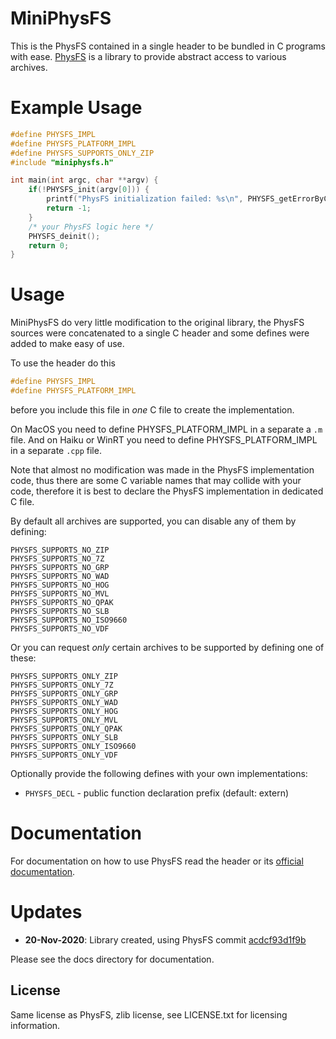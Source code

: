 # MiniPhysFS

This is the PhysFS contained in a single header to be bundled in C programs with ease.
[PhysFS](https://icculus.org/physfs/) is a library to provide abstract access to various archives.

# Example Usage

```C
#define PHYSFS_IMPL
#define PHYSFS_PLATFORM_IMPL
#define PHYSFS_SUPPORTS_ONLY_ZIP
#include "miniphysfs.h"

int main(int argc, char **argv) {
    if(!PHYSFS_init(argv[0])) {
        printf("PhysFS initialization failed: %s\n", PHYSFS_getErrorByCode(PHYSFS_getLastErrorCode()));
        return -1;
    }
    /* your PhysFS logic here */
    PHYSFS_deinit();
    return 0;
}
```

# Usage

MiniPhysFS do very little modification to the original library, the PhysFS sources were concatenated
to a single C header and some defines were added to make easy of use.

To use the header do this
```C
#define PHYSFS_IMPL
#define PHYSFS_PLATFORM_IMPL
```
before you include this file in *one* C file to create the implementation.

On MacOS you need to define PHYSFS_PLATFORM_IMPL in a separate a `.m` file.
And on Haiku or WinRT you need to define PHYSFS_PLATFORM_IMPL in a separate `.cpp` file.

Note that almost no modification was made in the PhysFS implementation code,
thus there are some C variable names that may collide with your code,
therefore it is best to declare the PhysFS implementation in dedicated C file.

By default all archives are supported, you can disable any of them by defining:
```
PHYSFS_SUPPORTS_NO_ZIP
PHYSFS_SUPPORTS_NO_7Z
PHYSFS_SUPPORTS_NO_GRP
PHYSFS_SUPPORTS_NO_WAD
PHYSFS_SUPPORTS_NO_HOG
PHYSFS_SUPPORTS_NO_MVL
PHYSFS_SUPPORTS_NO_QPAK
PHYSFS_SUPPORTS_NO_SLB
PHYSFS_SUPPORTS_NO_ISO9660
PHYSFS_SUPPORTS_NO_VDF
```
Or you can request *only* certain archives to be supported by defining one of these:
```
PHYSFS_SUPPORTS_ONLY_ZIP
PHYSFS_SUPPORTS_ONLY_7Z
PHYSFS_SUPPORTS_ONLY_GRP
PHYSFS_SUPPORTS_ONLY_WAD
PHYSFS_SUPPORTS_ONLY_HOG
PHYSFS_SUPPORTS_ONLY_MVL
PHYSFS_SUPPORTS_ONLY_QPAK
PHYSFS_SUPPORTS_ONLY_SLB
PHYSFS_SUPPORTS_ONLY_ISO9660
PHYSFS_SUPPORTS_ONLY_VDF
```

Optionally provide the following defines with your own implementations:
  - `PHYSFS_DECL`     - public function declaration prefix (default: extern)


# Documentation

For documentation on how to use PhysFS read the header or
its [official documentation](https://icculus.org/physfs/docs/).

# Updates

- **20-Nov-2020**: Library created, using PhysFS commit
  [acdcf93d1f9b](https://hg.icculus.org/icculus/physfs/rev/acdcf93d1f9b)

Please see the docs directory for documentation.

## License

Same license as PhysFS, zlib license, see LICENSE.txt for licensing information.
